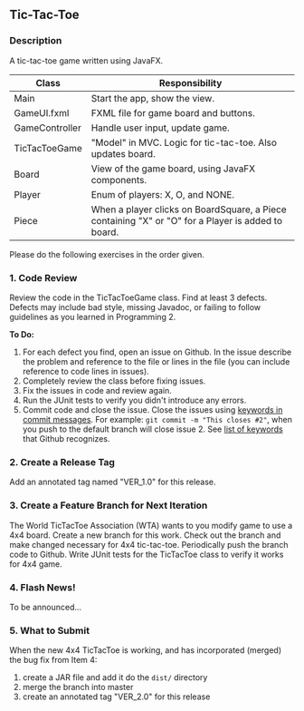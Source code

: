 ## Tic-Tac-Toe

### Description

A tic-tac-toe game written using JavaFX.

| Class  | Responsibility              |
|--------|-----------------------------|
| Main   | Start the app, show the view. |
| GameUI.fxml    | FXML file for game board and buttons. |
| GameController | Handle user input, update game. |
| TicTacToeGame  | "Model" in MVC. Logic for tic-tac-toe. Also updates board. |
| Board          | View of the game board, using JavaFX components. |
| Player         | Enum of players: X, O, and NONE. |
| Piece          | When a player clicks on BoardSquare, a Piece containing "X" or "O" for a Player is added to board. |


Please do the following exercises in the order given.

### 1. Code Review

Review the code in the TicTacToeGame class.
Find at least 3 defects. Defects may include bad style,
missing Javadoc, or failing to follow guidelines as you
learned in Programming 2.

**To Do:** 

1. For each defect you find, open an issue on Github.
In the issue describe the problem and reference to the file
or lines in the file (you can include reference to code lines in issues).
2. Completely review the class before fixing issues.
3. Fix the issues in code and review again.
4. Run the JUnit tests to verify you didn't introduce any errors.
5. Commit code and close the issue.  Close the issues using [keywords in commit messages](https://help.github.com/articles/closing-issues-using-keywords/).  For example: `git commit -m "This closes #2"`, when you push to the default branch will close issue 2.  See [list of keywords](https://help.github.com/articles/closing-issues-using-keywords/) that Github recognizes.

### 2. Create a Release Tag
 
Add an annotated tag named "VER_1.0" for this release.

### 3. Create a Feature Branch for Next Iteration

The World TicTacToe Association (WTA) wants to you modify game to use a 4x4 board.
Create a new branch for this work. 
Check out the branch and make changed necessary for 4x4 tic-tac-toe.
Periodically push the branch code to Github.
Write JUnit tests for the TicTacToe class to verify it works for 4x4 game.

### 4. Flash News!

To be announced...

### 5. What to Submit

When the new 4x4 TicTacToe is working, and has incorporated (merged) the bug fix from Item 4:

1. create a JAR file and add it do the `dist/` directory
2. merge the branch into master
3. create an annotated tag "VER_2.0" for this release
